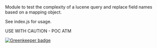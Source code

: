 Module to test the complexity of a lucene query and replace field names based on a mapping object.

See index.js for usage.

USE WITH CAUTION  -  POC ATM


[![Greenkeeper badge](https://badges.greenkeeper.io/simonmcmanus/lucene-complexity.svg)](https://greenkeeper.io/)
